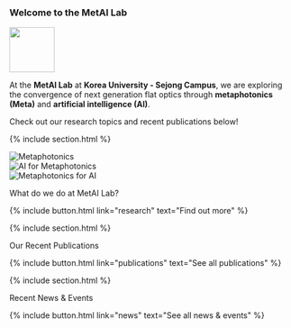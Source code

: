 ---
---

<div>

<h3> Welcome to the MetAI Lab </h3>

<img align="center" height="80" src="/metai/images/wave.gif"> 
</div>

At the **MetAI Lab** at **Korea University - Sejong Campus**, we are exploring the convergence of next generation flat optics through **metaphotonics (Meta)** and **artificial intelligence (AI)**. 

Check out our research topics and recent publications below!


{% include section.html %}
<!-- SwiperJS Carousel and Text for "What do we do?" section -->
<div class="feature" data-flip >
  <div class="feature-image">
    <div class="swiper-container-2">
      <div class="swiper-wrapper swiper-wrapper-2">
                <!-- Manually added Swiper slides -->
        <div class="swiper-slide"><img src="{{ '/images/research/metaphotonics.png' | relative_url }}" alt="Metaphotonics"></div>
        <div class="swiper-slide"><img src="{{ '/images/research/ai-meta.png' | relative_url }}" alt="AI for Metaphotonics"></div>
        <div class="swiper-slide"><img src="{{ '/images/research/meta-ai.png' | relative_url }}" alt="Metaphotonics for AI"></div>
      </div>
      <div class="swiper-pagination swiper-pagination-2"></div>
    </div>
  </div>
  <div class="feature-text">
    <p class="feature-title">What do we do at MetAI Lab?</p>
    <div id="custom-text">
    </div>
    {%
    include button.html
    link="research"
    text="Find out more"
    %}
  </div>
</div>

{% include section.html %}

<!-- SwiperJS Carousel and Text for Recent Publications -->
<div class="feature">
  <div class="feature-image">
    <div class="swiper-container-1">
      <div class="swiper-wrapper swiper-wrapper-1">
        <!-- Swiper slides will be populated by JavaScript -->
      </div>
      <div class="swiper-pagination swiper-pagination-1"></div>
    </div>
  </div>
  <div class="feature-text">
    <p class="feature-title">Our Recent Publications</p>
    <div id="publication-text">
      <!-- Publication text will be updated by JavaScript -->
    </div>
    {%
    include button.html
    link="publications"
    text="See all publications"
    %}
  </div>
</div>

<script id="data" type="application/json">
  {{ site.data.citations | jsonify }}
</script>


{% include section.html %}

<div class="feature" data-flip>
  <div class="feature-image">
      <div class="swiper-container-news">
        <div class="swiper-wrapper swiper-wrapper-news">
          <!-- Swiper slides for News & Events will be populated here by JavaScript -->
        </div>
      <div class="swiper-pagination"></div>
    </div>
  </div>
  <div class="feature-text">
    <p class="feature-title">Recent News & Events</p>
    <div id="news-text">
      <!-- News text will be updated here by JavaScript -->
    </div>
    {%
    include button.html
    link="news"
    text="See all news & events"
    %}
  </div>
</div>

<script id="news-data" type="application/json">
    [
    {% for post in site.posts | sort: 'date' | reverse | limit: 3 %}
      {
        "title": "{{ post.title | escape }}",
        "image": "{{ post.image | relative_url }}",
        "link": "{{ post.url | relative_url }}",
        "date": "{{ post.date }}"
      }{% if forloop.last == false %},{% endif %}
    {% endfor %}
    ]
</script>